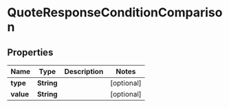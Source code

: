 

# QuoteResponseConditionComparison


## Properties

Name | Type | Description | Notes
------------ | ------------- | ------------- | -------------
**type** | **String** |  |  [optional]
**value** | **String** |  |  [optional]



